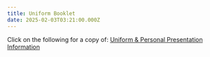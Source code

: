 ```yaml
---
title: Uniform Booklet
date: 2025-02-03T03:21:00.000Z
---
```

Click on the following for a copy of: [Uniform & Personal Presentation Information](https://res.cloudinary.com/whanganuihigh/image/upload/v1704349816/Uniform/Uniform_Booklet_-_14_December_2023.pdf)
